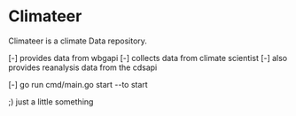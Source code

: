 # Climateer

Climateer is a climate Data repository.

[-] provides data from wbgapi
[-] collects data from climate scientist
[-] also provides reanalysis data from the cdsapi

[-] go run cmd/main.go start --to start

;) just a little something
